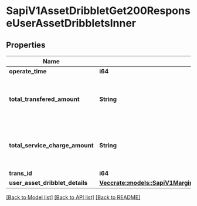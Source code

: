 # SapiV1AssetDribbletGet200ResponseUserAssetDribbletsInner

## Properties

Name | Type | Description | Notes
------------ | ------------- | ------------- | -------------
**operate_time** | **i64** |  | 
**total_transfered_amount** | **String** | Total transfered BNB amount for this exchange. | 
**total_service_charge_amount** | **String** | Total service charge amount for this exchange. | 
**trans_id** | **i64** |  | 
**user_asset_dribblet_details** | [**Vec<crate::models::SapiV1MarginDribbletGet200ResponseUserAssetDribbletsInnerUserAssetDribbletDetailsInner>**](_sapi_v1_margin_dribblet_get_200_response_userAssetDribblets_inner_userAssetDribbletDetails_inner.md) |  | 

[[Back to Model list]](../README.md#documentation-for-models) [[Back to API list]](../README.md#documentation-for-api-endpoints) [[Back to README]](../README.md)


